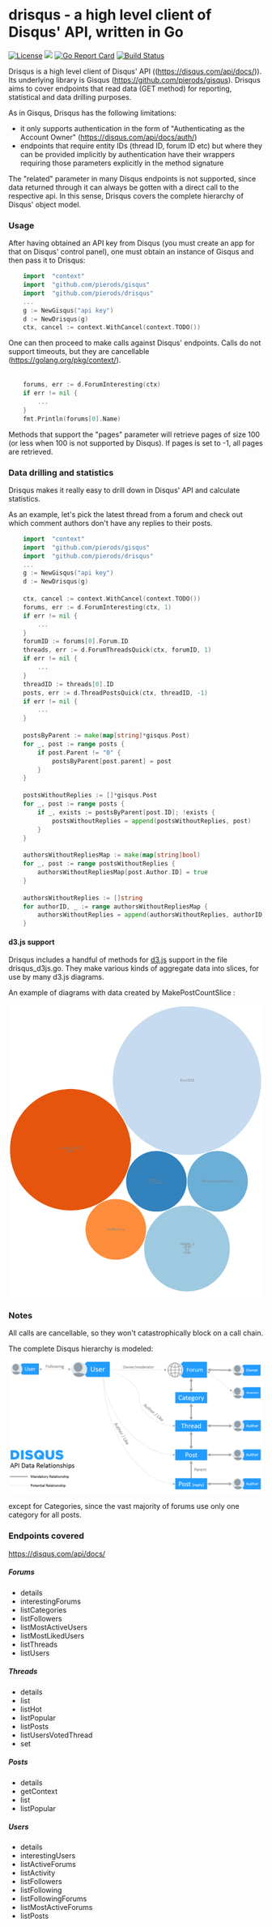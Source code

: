 # drisqus - a high level client of Disqus' API, written in Go

[![License](https://img.shields.io/badge/License-Apache%202.0-blue.svg)](https://opensource.org/licenses/Apache-2.0)
[![](https://godoc.org/github.com/pierods/drisqus?status.svg)](http://godoc.org/github.com/pierods/drisqus)
[![Go Report Card](https://goreportcard.com/badge/github.com/pierods/drisqus)](https://goreportcard.com/report/github.com/pierods/drisqus)
[![Build Status](https://travis-ci.org/pierods/drisqus.svg?branch=master)](https://travis-ci.org/pierods/drisqus)

Drisqus is a high level client of Disqus' API ((https://disqus.com/api/docs/)). Its underlying library is Gisqus (https://github.com/pierods/gisqus).
Drisqus aims to cover endpoints that read data (GET method) for reporting, statistical and data drilling purposes.

As in Gisqus, Drisqus has the following limitations:
* it only supports authentication in the form of "Authenticating as the Account Owner" (https://disqus.com/api/docs/auth/)
* endpoints that require entity IDs (thread ID, forum ID etc) but where they can be provided implicitly by authentication have their wrappers 
  requiring those parameters explicitly in the method signature

The "related" parameter in many Disqus endpoints is not supported, since data returned through it can always be gotten with a direct call to the 
respective api. In this sense, Drisqus covers the complete hierarchy of Disqus' object model.

### Usage
After having obtained an API key from Disqus (you must create an app for that on Disqus' control panel), one must obtain an instance of Gisqus and
then pass it to Drisqus:

```Go
    import  "context"
    import  "github.com/pierods/gisqus"
    import  "github.com/pierods/drisqus"
    ...
    g := NewGisqus("api key")
    d := NewDrisqus(g)
    ctx, cancel := context.WithCancel(context.TODO())
```

One can then proceed to make calls against Disqus' endpoints. Calls do not support timeouts, but they are cancellable (https://golang.org/pkg/context/).

```Go
    
    forums, err := d.ForumInteresting(ctx)
    if err != nil {
        ...
    }
    fmt.Println(forums[0].Name)
```
Methods that support the "pages" parameter will retrieve pages of size 100 (or less when 100 is not supported by Disqus). If pages is set to -1, all pages are retrieved.

### Data drilling and statistics
Drisqus makes it really easy to drill down in Disqus' API and calculate statistics.

As an example, let's pick the latest thread from a forum and check out which comment authors don't have any replies to their posts.

```Go
    import  "context"
    import  "github.com/pierods/gisqus"
    import  "github.com/pierods/drisqus"
    ...
    g := NewGisqus("api key")
    d := NewDrisqus(g)
    
    ctx, cancel := context.WithCancel(context.TODO())
    forums, err := d.ForumInteresting(ctx, 1)
    if err != nil {
        ...
    }
    forumID := forums[0].Forum.ID
    threads, err := d.ForumThreadsQuick(ctx, forumID, 1)
    if err != nil {
        ...
    }
    threadID := threads[0].ID
    posts, err := d.ThreadPostsQuick(ctx, threadID, -1)
    if err != nil {
        ...
    }    
    
    postsByParent := make(map[string]*gisqus.Post)
    for _, post := range posts {
		if post.Parent != "0" {
			postsByParent[post.parent] = post    	
		}        
    }
    
    postsWithoutReplies := []*gisqus.Post
    for _, post := range posts {
        if _, exists := postsByParent[post.ID]; !exists {
            postsWithoutReplies = append(postsWithoutReplies, post)  
        }
    }
    
    authorsWithoutRepliesMap := make(map[string]bool) 
    for _, post := range postsWithoutReplies {
        authorsWithoutRepliesMap[post.Author.ID] = true
    }
    
    authorsWithoutReplies := []string    
    for authorID, _ := range authorsWithoutRepliesMap {
        authorsWithoutReplies = append(authorsWithoutReplies, authorID)
    }
```

#### d3.js support
Drisqus includes a handful of methods for [d3.js](https://d3js.org/) support in the file drisqus_d3js.go. They make various kinds of aggregate data into
slices, for use by many d3.js diagrams.


An example of diagrams with data created by MakePostCountSlice :

![authors by post count](assets/authorsbypostcount.png)

### Notes
All calls are cancellable, so they won't catastrophically block on a call chain.

The complete Disqus hierarchy is modeled:


![hierarchy](assets/chart-api-relationships.png)

except for Categories, since the vast majority of forums use only one category for all posts.

### Endpoints covered
https://disqus.com/api/docs/
##### Forums
* details
* interestingForums
* listCategories
* listFollowers 
* listMostActiveUsers
* listMostLikedUsers
* listThreads
* listUsers

##### Threads
* details
* list
* listHot 
* listPopular 
* listPosts
* listUsersVotedThread
* set

##### Posts
* details
* getContext 
* list
* listPopular

##### Users
* details 
* interestingUsers
* listActiveForums
* listActivity 
* listFollowers 
* listFollowing 
* listFollowingForums 
* listMostActiveForums 
* listPosts
